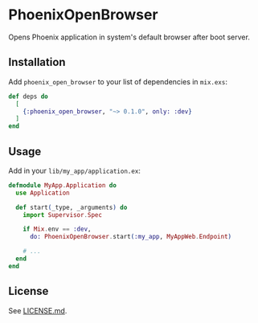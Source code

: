 # PhoenixOpenBrowser

Opens Phoenix application in system's default browser after boot server.

## Installation

Add `phoenix_open_browser` to your list of dependencies in `mix.exs`:

```elixir
def deps do
  [
    {:phoenix_open_browser, "~> 0.1.0", only: :dev}
  ]
end
```

## Usage

Add in your `lib/my_app/application.ex`:

```elixir
defmodule MyApp.Application do
  use Application

  def start(_type, _arguments) do
    import Supervisor.Spec

    if Mix.env == :dev,
      do: PhoenixOpenBrowser.start(:my_app, MyAppWeb.Endpoint)

    # ...
  end
end
```

## License

See [LICENSE.md](/LICENSE.md).
